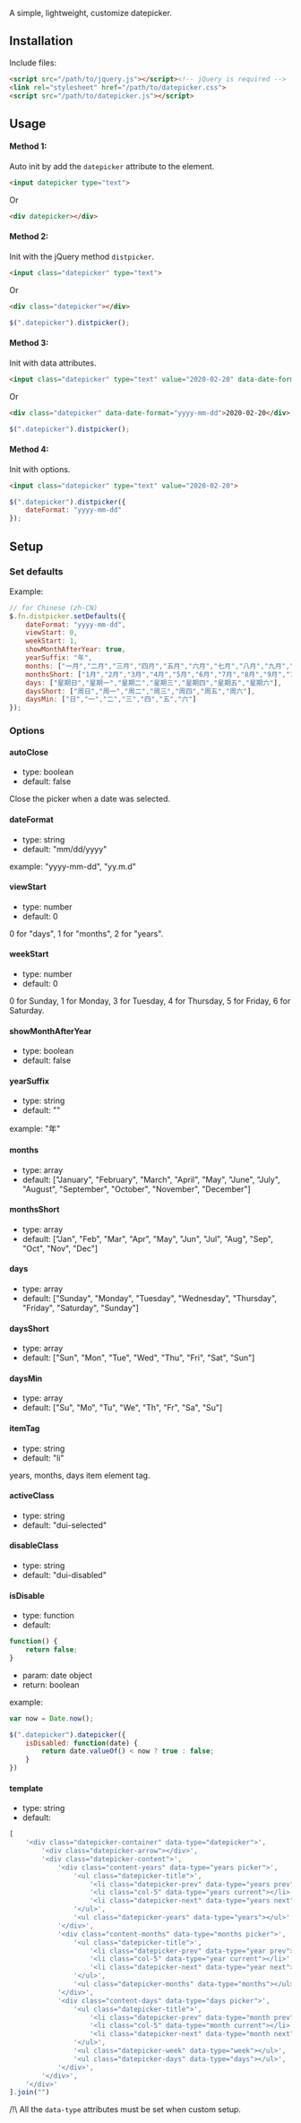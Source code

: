 A simple, lightweight, customize datepicker.

## Installation

Include files:

```html
<script src="/path/to/jquery.js"></script><!-- jQuery is required -->
<link rel="stylesheet" href="/path/to/datepicker.css">
<script src="/path/to/datepicker.js"></script>
```

## Usage

#### Method 1:

Auto init by add the `datepicker` attribute to the element.

```html
<input datepicker type="text">
```

Or

```html
<div datepicker></div>
```

#### Method 2:

Init with the jQuery method `distpicker`.

```html
<input class="datepicker" type="text">
```

Or

```html
<div class="datepicker"></div>
```

```javascript
$(".datepicker").distpicker();
```

#### Method 3:

Init with data attributes.

```html
<input class="datepicker" type="text" value="2020-02-20" data-date-format="yyyy-mm-dd">
```

Or

```html
<div class="datepicker" data-date-format="yyyy-mm-dd">2020-02-20</div>
```

```javascript
$(".datepicker").distpicker();
```

#### Method 4:

Init with options.

```html
<input class="datepicker" type="text" value="2020-02-20">
```

```javascript
$(".datepicker").distpicker({
	dateFormat: "yyyy-mm-dd"
});
```

## Setup

### Set defaults

Example:

```javascript
// for Chinese (zh-CN)
$.fn.distpicker.setDefaults({
	dateFormat: "yyyy-mm-dd",
	viewStart: 0,
	weekStart: 1,
	showMonthAfterYear: true,
	yearSuffix: "年",
	months: ["一月","二月","三月","四月","五月","六月","七月","八月","九月","十月","十一月","十二月"],
	monthsShort: ["1月","2月","3月","4月","5月","6月","7月","8月","9月","10月","11月","12月"],
	days: ["星期日","星期一","星期二","星期三","星期四","星期五","星期六"],
	daysShort: ["周日","周一","周二","周三","周四","周五","周六"],
	daysMin: ["日","一","二","三","四","五","六"]
});
```

### Options

#### autoClose

* type: boolean
* default: false

Close the picker when a date was selected.

#### dateFormat

* type: string
* default: "mm/dd/yyyy"

example: "yyyy-mm-dd", "yy.m.d"

#### viewStart

* type: number
* default: 0

0 for "days", 1 for "months", 2 for "years".

#### weekStart

* type: number
* default: 0

0 for Sunday, 1 for Monday, 3 for Tuesday, 4 for Thursday, 5 for Friday, 6 for Saturday.

#### showMonthAfterYear

* type: boolean
* default: false

#### yearSuffix

* type: string
* default: ""

example: "年"

#### months

* type: array
* default: ["January", "February", "March", "April", "May", "June", "July", "August", "September", "October", "November", "December"]

#### monthsShort

* type: array
* default: ["Jan", "Feb", "Mar", "Apr", "May", "Jun", "Jul", "Aug", "Sep", "Oct", "Nov", "Dec"]

#### days

* type: array
* default: ["Sunday", "Monday", "Tuesday", "Wednesday", "Thursday", "Friday", "Saturday", "Sunday"]

#### daysShort

* type: array
* default: ["Sun", "Mon", "Tue", "Wed", "Thu", "Fri", "Sat", "Sun"]

#### daysMin

* type: array
* default: ["Su", "Mo", "Tu", "We", "Th", "Fr", "Sa", "Su"]

#### itemTag

* type: string
* default: "li"

years, months, days item element tag.

#### activeClass

* type: string
* default: "dui-selected"

#### disableClass

* type: string
* default: "dui-disabled"

#### isDisable

* type: function
* default:

```javascript
function() {
	return false;
}
```

* param: date object
* return: boolean

example:

```javascript
var now = Date.now();

$(".datepicker").datepicker({
	isDisabled: function(date) {
		return date.valueOf() < now ? true : false;
	}
})
```

#### template

* type: string
* default: 

```javascript
[
    '<div class="datepicker-container" data-type="datepicker">',
        '<div class="datepicker-arrow"></div>',
        '<div class="datepicker-content">',
            '<div class="content-years" data-type="years picker">',
                '<ul class="datepicker-title">',
                    '<li class="datepicker-prev" data-type="years prev">&lsaquo;</li>',
                    '<li class="col-5" data-type="years current"></li>',
                    '<li class="datepicker-next" data-type="years next">&rsaquo;</li>',
                '</ul>',
                '<ul class="datepicker-years" data-type="years"></ul>',
            '</div>',
            '<div class="content-months" data-type="months picker">',
                '<ul class="datepicker-title">',
                    '<li class="datepicker-prev" data-type="year prev">&lsaquo;</li>',
                    '<li class="col-5" data-type="year current"></li>',
                    '<li class="datepicker-next" data-type="year next">&rsaquo;</li>',
                '</ul>',
                '<ul class="datepicker-months" data-type="months"></ul>',
            '</div>',
            '<div class="content-days" data-type="days picker">',
                '<ul class="datepicker-title">',
                    '<li class="datepicker-prev" data-type="month prev">&lsaquo;</li>',
                    '<li class="col-5" data-type="month current"></li>',
                    '<li class="datepicker-next" data-type="month next">&rsaquo;</li>',
                '</ul>',
                '<ul class="datepicker-week" data-type="week"></ul>',
                '<ul class="datepicker-days" data-type="days"></ul>',
            '</div>',
        '</div>',
    '</div>'
].join("")
```

/!\ All the `data-type` attributes must be set when custom setup.